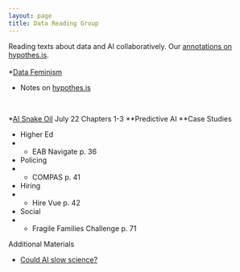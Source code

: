 ```yaml
---
layout: page
title: Data Reading Group
---
```

Reading texts about data and AI collaboratively.
Our [annotations on hypothes.is](https://hypothes.is/groups/4bnqzdi7/data-reading-group).
  <br>
  <br>
*[Data Feminism](https://data-feminism.mitpress.mit.edu/)
- Notes on [hypothes.is](https://hypothes.is/groups/4bnqzdi7/data-reading-group)
<br>

*[AI Snake Oil](https://www.aisnakeoil.com/)
July 22 Chapters 1-3
**Predictive AI
**Case Studies
- Higher Ed
- - EAB Navigate p. 36
- Policing
- - COMPAS p. 41
- Hiring
- - Hire Vue p. 42
- Social
- - Fragile Families Challenge p. 71

Additional Materials
- [Could AI slow science?](https://www.aisnakeoil.com/p/could-ai-slow-science)
